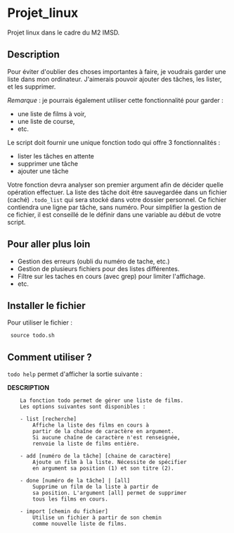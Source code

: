 # Projet_linux
Projet linux dans le cadre du M2 IMSD.


## Description 

Pour éviter d'oublier des choses importantes à faire, je voudrais garder une liste dans mon ordinateur. J'aimerais pouvoir ajouter des tâches, les lister, et les supprimer.

*Remarque* : je pourrais également utiliser cette fonctionnalité pour garder :

- une liste de films à voir,
- une liste de course,
- etc.

Le script doit fournir une unique fonction todo qui offre 3 fonctionnalités :

- lister les tâches en attente
- supprimer une tâche
- ajouter une tâche

Votre fonction devra analyser son premier argument afin de décider quelle opération effectuer. La liste des tâche doit être sauvegardée dans un fichier (caché) `.todo_list` qui sera stocké dans votre dossier personnel. Ce fichier contiendra une ligne par tâche, sans numéro. Pour simplifier la gestion de ce fichier, il est conseillé de le définir dans une variable au début de votre script.

## Pour aller plus loin 

- Gestion des erreurs (oubli du numéro de tache, etc.)
- Gestion de plusieurs fichiers pour des listes différentes.
- Filtre sur les taches en cours (avec grep) pour limiter l'affichage.
- etc.


## Installer le fichier

Pour utiliser le fichier : 

` source todo.sh`

## Comment utiliser ?

`todo help` permet d'afficher la sortie suivante : 


**DESCRIPTION**

		La fonction todo permet de gérer une liste de films. 
		Les options suivantes sont disponibles : 

		- list [recherche]
			Affiche la liste des films en cours à
			partir de la chaîne de caractère en argument. 
			Si aucune chaîne de caractère n'est renseignée, 
			renvoie la liste de films entière.

		- add [numéro de la tâche] [chaine de caractère]
			Ajoute un film à la liste. Nécessite de spécifier 
			en argument sa position (1) et son titre (2).

		- done [numéro de la tâche] | [all]	
			Supprime un film de la liste à partir de 
			sa position. L'argument [all] permet de supprimer
			tous les films en cours.

		- import [chemin du fichier]
			Utilise un fichier à partir de son chemin 
			comme nouvelle liste de films.


